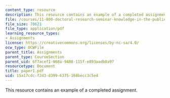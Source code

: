 ```yaml
---
content_type: resource
description: This resource contains an example of a completed assignment.
file: /courses/11-800-doctoral-research-seminar-knowledge-in-the-public-arena-spring-2007/15a17cdcf2d3d3996375168becc3c5ed_paper1.pdf
file_size: 70621
file_type: application/pdf
learning_resource_types:
- Assignments
license: https://creativecommons.org/licenses/by-nc-sa/4.0/
ocw_type: OCWFile
parent_title: Assignments
parent_type: CourseSection
parent_uid: 6f7acef1-968a-9408-115f-e893aadb8a97
resourcetype: Document
title: paper1.pdf
uid: 15a17cdc-f2d3-d399-6375-168becc3c5ed
---
```

This resource contains an example of a completed assignment.